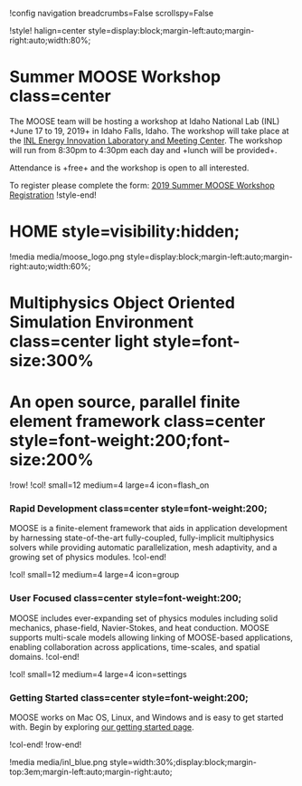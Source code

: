 !config navigation breadcrumbs=False scrollspy=False

!style! halign=center style=display:block;margin-left:auto;margin-right:auto;width:80%;
# Summer MOOSE Workshop class=center

The MOOSE team will be hosting a workshop at Idaho National Lab (INL) +June 17 to 19, 2019+
in Idaho Falls, Idaho. The workshop will take place at the
[INL Energy Innovation Laboratory and Meeting Center](https://goo.gl/maps/AHH3TTKDDXL2).
The workshop will run from 8:30pm to 4:30pm each day and +lunch will be provided+.

Attendance is +free+ and the workshop is open to all interested.

To register please complete the form:
[2019 Summer MOOSE Workshop Registration](https://goo.gl/forms/A37RjsdHDvvuKQzD2)
!style-end!

# HOME style=visibility:hidden;

!media media/moose_logo.png style=display:block;margin-left:auto;margin-right:auto;width:60%;

# Multiphysics Object Oriented Simulation Environment class=center light style=font-size:300%

# An open source, parallel finite element framework class=center style=font-weight:200;font-size:200%

!row!
!col! small=12 medium=4 large=4 icon=flash_on
### Rapid Development class=center style=font-weight:200;

MOOSE is a finite-element framework that aids in application development by harnessing
state-of-the-art fully-coupled, fully-implicit multiphysics solvers while providing automatic
parallelization, mesh adaptivity, and a growing set of physics modules.
!col-end!

!col! small=12 medium=4 large=4 icon=group
### User Focused class=center style=font-weight:200;

MOOSE includes ever-expanding set of physics modules including solid mechanics, phase-field,
Navier-Stokes, and heat conduction. MOOSE supports multi-scale models allowing linking of
MOOSE-based applications, enabling collaboration across applications, time-scales, and spatial
domains.
!col-end!

!col! small=12 medium=4 large=4 icon=settings
### Getting Started class=center style=font-weight:200;

MOOSE works on Mac OS, Linux, and Windows and is easy to get started with. Begin by exploring
[our getting started page](getting_started/index.md).

!col-end!
!row-end!

!media media/inl_blue.png style=width:30%;display:block;margin-top:3em;margin-left:auto;margin-right:auto;
